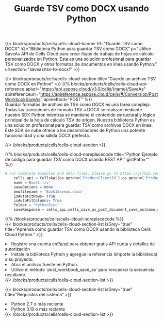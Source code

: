 ﻿---
title:  Guarde TSV como DOCX usando Python
description:  Utilizando Aspose.Cells Cloud SDK para Python para guardar el archivo en formato TSV como archivo en formato DOCX.
kwords: Excel, Save TSV as DOCX, REST, Python
howto: How to save TSV as DOCX using Aspose.Cells Cloud Python library.
---
{{< blocks/products/cells/cells-cloud-banner h1="Guarde TSV como DOCX" h2="Biblioteca Python para guardar TSV como DOCX" p="Utilice SaveAs API de Cells Cloud para crear flujos de trabajo de hojas de cálculo personalizados en Python. Esta es una solución profesional para guardar TSV como DOCX y otros formatos de documentos en línea usando Python." urlsection="saveas/tsv-to-docx/" >}}

{{< blocks/products/cells/cells-cloud-section title="Guarde un archivo TSV como DOCX en Python" >}}
{{% blocks/products/cells/cells-cloud-api-reference apiurl="https://api.aspose.cloud/v3.0/cells/{name}/SaveAs" apireferenceurl="https://apireference.aspose.cloud/cells/#/Conversion/PostWorkbookSaveAs" apimethod="POST" %}}
<br/>
Guardar formatos de archivo de TSV como DOCX es una tarea compleja. Todas las transiciones de formato TSV a DOCX se realizan mediante nuestro SDK Python mientras se mantiene el contenido estructural y lógico principal de la hoja de cálculo TSV de origen. Nuestra biblioteca Python es una solución profesional para guardar TSV como archivos DOCX en línea. Este SDK de nube ofrece a los desarrolladores de Python una potente funcionalidad y una salida DOCX perfecta.

{{< /blocks/products/cells/cells-cloud-section >}}

{{% blocks/products/cells/cells-cloud-noreplacecode title="Python Ejemplo de código para guardar TSV como DOCX usando REST API" gistPath="" %}}
  
```python
# For complete examples and data files, please go to https://github.com/aspose-cells-cloud/aspose-cells-cloud-python/
    cells_api = CellsApi(os.getenv('ProductClientId'),os.getenv('ProductClientSecret'))
    name ='Book1.tsv'    
    saveOptions = None
    newfilename = "Book1Saveas.docx"
    isAutoFitRows= True
    isAutoFitColumns= True
    folder = "PythonTest"
    saveResponse = cells_api.cells_save_as_post_document_save_as(name,save_options=saveOptions, newfilename=(folder +'/' + newfilename),folder=folder)
```
  
{{% /blocks/products/cells/cells-cloud-noreplacecode %}}
<br/>
{{< blocks/products/cells/cells-cloud-section-list isGrey="true" title="Aprenda cómo guardar TSV como DOCX usando la biblioteca Cells Cloud Python." >}}
<li> Registre una cuenta en<a href="https://dashboard.aspose.cloud/">Panel</a> para obtener gratis API cuota y detalles de autorización</li>
<li>Instale la biblioteca Python y agregue la referencia (importe la biblioteca) a su proyecto.</li>
<li>Abra el archivo fuente en Python.</li>
<li>Utilice el método `post_workbook_save_as` para recuperar la secuencia resultante.</li>
{{< /blocks/products/cells/cells-cloud-section-list >}}

{{< blocks/products/cells/cells-cloud-section-list isGrey="true" title="Requisitos del sistema" >}}
<li>Python 2.7 o más reciente</li>
<li>Python 3.10 o más reciente</li>
{{< /blocks/products/cells/cells-cloud-section-list >}}
